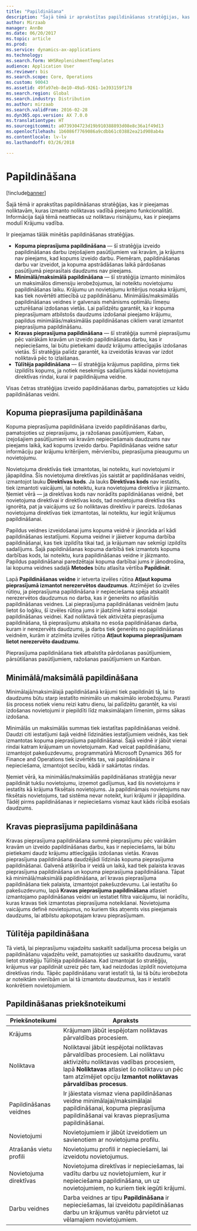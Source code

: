 ```yaml
---
title: "Papildināšana"
description: "Šajā tēmā ir aprakstītas papildināšanas stratēģijas, kas ir pieejamas noliktavām, kuras izmanto noliktavas vadībā pieejamo funkcionalitāti."
author: Mirzaab
manager: AnnBe
ms.date: 06/20/2017
ms.topic: article
ms.prod: 
ms.service: dynamics-ax-applications
ms.technology: 
ms.search.form: WHSReplenishmentTemplates
audience: Application User
ms.reviewer: bis
ms.search.scope: Core, Operations
ms.custom: 90043
ms.assetid: 49fa97eb-8e10-49a5-9261-1e393159f178
ms.search.region: Global
ms.search.industry: Distribution
ms.author: mirzaab
ms.search.validFrom: 2016-02-28
ms.dyn365.ops.version: AX 7.0.0
ms.translationtype: HT
ms.sourcegitcommit: a0739304723d19b910388893d08e8c36a1f49d13
ms.openlocfilehash: 1b6086f7769086a9cdbb61c03882ea21d908ab4a
ms.contentlocale: lv-lv
ms.lasthandoff: 03/26/2018

---
```


# <a name="replenishment"></a>Papildināšana

[!include[banner](../includes/banner.md)]

Šajā tēmā ir aprakstītas papildināšanas stratēģijas, kas ir pieejamas noliktavām, kuras izmanto noliktavas vadībā pieejamo funkcionalitāti. Informācija šajā tēmā neattiecas uz noliktavu risinājumu, kas ir pieejams modulī Krājumu vadība.

Ir pieejamas tālāk minētās papildināšanas stratēģijas.

- **Kopuma pieprasījuma papildināšana** — šī stratēģija izveido papildināšanas darbu izejošajiem pasūtījumiem vai kravām, ja krājums nav pieejams, kad kopums izveido darbu. Piemēram, papildināšanas darbu var izveidot, ja kopuma apstrādāšanas laikā pārdošanas pasūtījumā pieprasītais daudzums nav pieejams.
- **Minimālā/maksimālā papildināšana** — šī stratēģija izmanto minimālos un maksimālos dimensiju ierobežojumus, lai noteiktu novietojumu papildināšanas laiku. Krājumu un novietojumu kritērijus nosaka krājumi, kas tiek novērtēti attiecībā uz papildināšanu. Minimālās/maksimālās papildināšanas veidnes ir galvenais mehānisms optimālu līmeņu uzturēšanai izdošanas vietās. Lai palīdzētu garantēt, ka ir kopuma pieprasījumam atbilstošs daudzums izdošanai pieejamo krājumu, papildus minimālās/maksimālās papildināšanas cikliem varat izmantot pieprasījuma papildināšanu.
- **Kravas pieprasījuma papildināšana** — šī stratēģija summē pieprasījumu pēc vairākām kravām un izveido papildināšanas darbu, kas ir nepieciešams, lai būtu pietiekami daudz krājumu attiecīgajās izdošanas vietās. Šī stratēģija palīdz garantēt, ka izveidotās kravas var izdot noliktavā pēc to izlaišanas.
- **Tūlītēja papildināšana** — šī stratēģija krājumus papildina, pirms tiek izpildīts kopums, ja notiek nesekmīgs sadalījums kādai novietojuma direktīvas rindai, kurai ir papildinājuma veidne. 

Visas četras stratēģijas izveido papildināšanas darbu, pamatojoties uz kādu papildināšanas veidni.

## <a name="wave-demand-replenishment"></a>Kopuma pieprasījuma papildināšana
Kopuma pieprasījuma papildināšana izveido papildināšanas darbu, pamatojoties uz pieprasījumu, ja ražošanas pasūtījumiem, Kaban, izejošajiem pasūtījumiem vai kravām nepieciešamais daudzums nav pieejams laikā, kad kopums izveido darbu. Papildināšanas veidne satur informāciju par krājumu kritērijiem, mērvienību, pieprasījuma pieaugumu un novietojumu. 

Novietojuma direktīvās tiek izmantotas, lai noteiktu, kuri novietojumi ir jāpapildina. Šīs novietojuma direktīvas jūs saistāt ar papildināšanas veidni, izmantojot lauku **Direktīvas kods**. Ja lauks **Direktīvas kods** nav iestatīts, tiek izmantoti vaicājumi, lai noteiktu, kura novietojuma direktīva ir jāizmanto. Ņemiet vērā — ja direktīvas kods nav norādīts papildināšanas veidnē, bet novietojuma direktīvai ir direktīvas kods, tad novietojuma direktīva tiks ignorēta, pat ja vaicājums uz šo noliktavas direktīvu ir pareizs. Izdošanas novietojuma direktīvas tiek izmantotas, lai noteiktu, kur iegūt krājumus papildināšanai. 

Papildus veidnes izveidošanai jums kopuma veidnē ir jānorāda arī kādi papildināšanas iestatījumi. Kopuma veidnei ir jāietver kopuma darbība papildināšanai, kas tiek izpildīta tikai tad, ja krājumam nav sekmīgi izpildīts sadalījums. Šajā papildināšanas kopuma darbībā tiek izmantots kopuma darbības kods, lai noteiktu, kura papildināšanas veidne ir jāizmanto. Papildus papildināšanai paredzētajai kopuma darbībai jums ir jānodrošina, lai kopuma veidnes sadaļā **Metodes** būtu atlasīta vērtība **Papildināt**. 

Lapā **Papildināšanas veidne** ir ietverta izvēles rūtiņa **Atļaut kopuma pieprasījumā izmantot nerezervētos daudzumus**. Atzīmējiet šo izvēles rūtiņu, ja pieprasījuma papildināšana ir nepieciešama spēja atskaitīt nerezervētos daudzumus no darba, kas ir ģenerēts no atlasītās papildināšanas veidnes. Lai pieprasījuma papildināšanas veidnēm ļautu lietot šo loģiku, šī izvēles rūtiņa jums ir jāatzīmē katrai esošajai papildināšanas veidnei. Kad noliktavā tiek aktivizēta pieprasījuma papildināšana, tā pieprasījumu atskaita no esoša papildināšanas darba, kuram ir nerezervēts daudzums, ja darbs tiek ģenerēts no papildināšanas veidnēm, kurām ir atzīmēta izvēles rūtiņa **Atļaut kopuma pieprasījumam lietot nerezervēto daudzumu**.

Pieprasījuma papildināšana tiek atbalstīta pārdošanas pasūtījumiem, pārsūtīšanas pasūtījumiem, ražošanas pasūtījumiem un Kanban. 

## <a name="minmax-replenishment"></a>Minimālā/maksimālā papildināšana
Minimālajā/maksimālajā papildināšanā krājumi tiek papildināti tā, lai to daudzums būtu starp iestatīto minimālo un maksimālo ierobežojumu. Parasti šis process notiek vienu reizi katru dienu, lai palīdzētu garantēt, ka visi izdošanas novietojumi ir piepildīti līdz maksimālajam līmenim, pirms sākas izdošana. 

Minimālās un maksimālās summas tiek iestatītas papildināšanas veidnē. Daudzi citi iestatījumi šajā veidnē līdzināties iestatījumiem veidnēs, kas tiek izmantotas kopuma pieprasījuma papildināšanai. Šajā veidnē ir jābūt vienai rindai katram krājumam un novietojumam. Kad veicat papildināšanu, izmantojot pakešuzdevumu, programmatūrā Microsoft Dynamics 365 for Finance and Operations tiek izvērtēts tas, vai papildināšana ir nepieciešama, izmantojot secību, kādā ir sakārtotas rindas. 

Ņemiet vērā, ka minimālās/maksimālās papildināšanas stratēģija nevar papildināt tukšu novietojumu, izņemot gadījumus, kad šis novietojums ir iestatīts kā krājuma fiksētais novietojums. Ja papildināmais novietojums nav fiksētais novietojums, tad sistēma nevar noteikt, kuri krājumi ir jāpapildina. Tādēļ pirms papildināšanas ir nepieciešams vismaz kaut kāds rīcībā esošais daudzums.

## <a name="load-demand-replenishment"></a>Kravas pieprasījuma papildināšana
Kravas pieprasījuma papildināšana summē pieprasījumu pēc vairākām kravām un izveido papildināšanas darbu, kas ir nepieciešams, lai būtu pietiekami daudz krājumu attiecīgajās izdošanas vietās. Kravas pieprasījuma papildināšana daudzējādi līdzinās kopuma pieprasījuma papildināšanai. Galvenā atšķirība ir veidā un laikā, kad tiek palaista kravas pieprasījuma papildināšana un kopuma pieprasījuma papildināšana. Tāpat kā minimālā/maksimālā papildināšana, arī kravas pieprasījuma papildināšana tiek palaista, izmantojot pakešuzdevumu. Lai iestatītu šo pakešuzdevumu, lapā **Kravas pieprasījuma papildināšana** atlasiet izmantojamo papildināšanas veidni un iestatiet filtra vaicājumu, lai norādītu, kuras kravas tiek izmantotas pieprasījuma noteikšanai. Novietojuma vaicājums definē novietojumus, no kuriem tiks atņemts viss pieejamais daudzums, lai atbilstu apkopotajam kravu pieprasījumam.

## <a name="immediate-replenishment"></a>Tūlītēja papildināšana
Tā vietā, lai pieprasījumu vajadzētu saskaitīt sadalījuma procesa beigās un papildināšanu vajadzētu veikt, pamatojoties uz saskaitīto daudzumu, varat lietot stratēģiju Tūlītēja papildināšana. Kad izmantojat šo stratēģiju, krājumus var papildināt uzreiz pēc tam, kad neizdodas izpildīt novietojuma direktīvas rindu. Tāpēc papildināšanu varat iestatīt tā, lai tā būtu ierobežota ar noteiktām vienībām un lai tā izmantotu daudzumus, kas ir iestatīti konkrētiem novietojumiem.

## <a name="replenishment-prerequisites"></a>Papildināšanas priekšnoteikumi
| Priekšnoteikumi            | Apraksts |
|-------------------------|-------------|
| Krājums                    | Krājumam jābūt iespējotam noliktavas pārvaldības procesiem. |
| Noliktava               | Noliktavai jābūt iespējotai noliktavas pārvaldības procesiem. Lai noliktavu aktivizētu noliktavas vadības procesiem, lapā **Noliktavas** atlasiet šo noliktavu un pēc tam atzīmējiet opciju **Izmantot noliktavas pārvaldības procesus**. |
| Papildināšanas veidnes | Ir jāiestata vismaz viena papildināšanas veidne minimālajai/maksimālajai papildināšanai, kopuma pieprasījuma papildināšanai vai kravas pieprasījuma papildināšanai. |
| Novietojumi               | Novietojumiem ir jābūt izveidotiem un savienotiem ar novietojuma profilu. |
| Atrašanās vietu profili       | Novietojumu profili ir nepieciešami, lai izveidotu novietojumus. |
| Novietojuma direktīvas     | Novietojuma direktīvas ir nepieciešamas, lai vadītu darbu uz novietojumiem, kur ir nepieciešama papildināšana, un uz novietojumiem, no kuriem tiek iegūti krājumi. |
| Darbu veidnes          | Darba veidnes ar tipu **Papildināšana** ir nepieciešamas, lai izveidotu papildināšanas darbu un krājumus varētu pārvietot uz vēlamajiem novietojumiem. |

